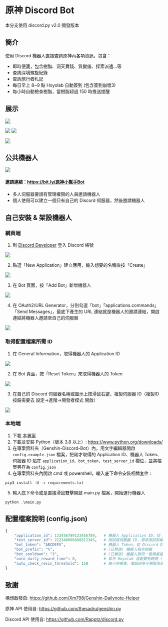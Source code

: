 # 原神 Discord Bot
本分支使用 discord.py v2.0 開發版本

## 簡介
使用 Discord 機器人直接查詢原神內各項資訊，包含：
- 即時便箋，包含樹脂、洞天寶錢、質變儀、探索派遣...等
- 查詢深境螺旋紀錄
- 查詢旅行者札記
- 每日早上 8~9 點 Hoyolab 自動簽到 (包含簽到崩壞3)
- 每小時自動檢查樹脂，當樹脂超過 150 時推送提醒

## 展示

![](https://i.imgur.com/LcNJ2as.png)

![](https://i.imgur.com/2d4Mzmu.png)
![](https://i.imgur.com/rGFqQr2.gif)

![](https://i.imgur.com/S52ld6a.png)

## 公共機器人
![](https://i.imgur.com/ULhx0EP.png)

#### 邀請連結：https://bit.ly/原神小幫手Bot
- 多人伺服器要請有管理權限的人員邀請機器人
- 個人使用可以建立一個只有自己的 Discord 伺服器，然後邀請機器人

## 自己安裝 & 架設機器人

### 網頁端
1. 到 [Discord Developer](https://discord.com/developers/applications "Discord Developer") 登入 Discord 帳號

![](https://i.imgur.com/dbDHEM3.png)

2. 點選「New Application」建立應用，輸入想要的名稱後按「Create」

![](https://i.imgur.com/BcJcSnU.png)

3. 在 Bot 頁面，按「Add Bot」新增機器人

![](https://i.imgur.com/lsIgGCi.png)

4. 在 OAuth2/URL Generator，分別勾選「bot」「applications.commands」「Send Messages」，最底下產生的 URL 連結就是機器人的邀請連結，開啟連結將機器人邀請至自己的伺服器

![](https://i.imgur.com/y1Ml43u.png)

### 取得配置檔案所需 ID

1. 在 General Information，取得機器人的 Application ID

![](https://i.imgur.com/h07q5zT.png)

2. 在 Bot 頁面，按「Reset Token」來取得機器人的 Token

![](https://i.imgur.com/BfzjewI.png)

3. 在自己的 Discord 伺服器名稱或圖示上按滑鼠右鍵，複製伺服器 ID（複製ID按鈕需要去 設定->進階->開發者模式 開啟）

![](https://i.imgur.com/tCMhEhv.png)

### 本地端
1. 下載 [本專案](https://github.com/KT-Yeh/Genshin-Discord-Bot/archive/refs/heads/discord.py_v2.0.zip)
2. 下載並安裝 Python（版本 3.8 以上）: https://www.python.org/downloads/
3. 在專案資料夾（Genshin-Discord-Bot）內，用文字編輯器開啟 `config.example.json` 檔案，把剛才取得的 Application ID、機器人 Token、伺服器 ID 貼在 `application_id`、`bot_token`、`test_server_id` 欄位，並將檔案另存為 `config.json`
4. 在專案資料夾內開啟 cmd 或 powershell，輸入底下命令安裝相關套件：
```
pip3 install -U -r requirements.txt
```
5. 輸入底下命令或是直接滑鼠雙擊開啟 main.py 檔案，開始運行機器人
```
python .\main.py
```

## 配置檔案說明 (config.json)
```python
{
    "application_id": 123456789123456789,   # 機器人 Application ID，從 Discord Developer 網頁上取得
    "test_server_id": 212340008888812345,   # 測試用伺服器 ID，用來測試斜線指令，管理員指令只能在本伺服器使用
    "bot_token": "ABCDEFG",                 # 機器人 Token，從 Discord Developer 網頁取得
    "bot_prefix": "%",                      # (已無效) 機器人指令前綴
    "bot_cooldown": "3",                    # (已無效) 機器人對同一使用者接收指令的冷卻時間 (單位：秒)
    "auto_daily_reward_time": 8,            # 每日 Hoyolab 自動簽到時間 (單位：時)
    "auto_check_resin_threshold": 150       # 每小時檢查，當超過多少樹脂發送提醒
}
```

## 致謝
構想啟發自: https://github.com/Xm798/Genshin-Dailynote-Helper

原神 API 使用自: https://github.com/thesadru/genshin.py

Discord API 使用自: https://github.com/Rapptz/discord.py
